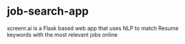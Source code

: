 # job-search-app
screenr.ai is a Flask based web app that uses NLP to match Resume keywords with the most relevant jobs online
